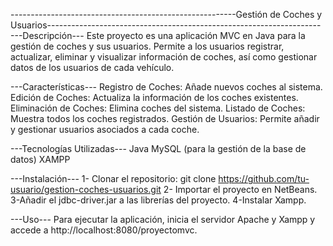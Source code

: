 --------------------------------------------------------Gestión de Coches y Usuarios--------------------------------------------------------------------
---Descripción---
Este proyecto es una aplicación MVC en Java para la gestión de coches y sus usuarios. Permite a los usuarios registrar, actualizar, eliminar y visualizar información de coches, así como gestionar datos de los usuarios de cada vehículo.

---Características---
  Registro de Coches: Añade nuevos coches al sistema.
  Edición de Coches: Actualiza la información de los coches existentes.
  Eliminación de Coches: Elimina coches del sistema.
  Listado de Coches: Muestra todos los coches registrados.
  Gestión de Usuarios: Permite añadir y gestionar usuarios asociados a cada coche.

---Tecnologías Utilizadas---
  Java
  MySQL (para la gestión de la base de datos)
  XAMPP

---Instalación---
  1- Clonar el repositorio:
git clone https://github.com/tu-usuario/gestion-coches-usuarios.git
  2- Importar el proyecto en NetBeans.
  3-Añadir el jdbc-driver.jar a las librerías del proyecto.
  4-Instalar Xampp.

---Uso---
  Para ejecutar la aplicación, inicia el servidor Apache y Xampp y accede a http://localhost:8080/proyectomvc.

